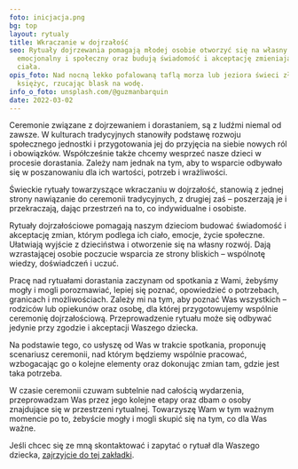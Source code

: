 ```yaml
---
foto: inicjacja.png
bg: top
layout: rytualy
title: Wkraczanie w dojrzałość
seo: Rytuały dojrzewania pomagają młodej osobie otworzyć się na własny rozwój
  emocjonalny i społeczny oraz budują świadomość i akceptację zmieniającego się
  ciała.
opis_foto: Nad nocną lekko pofalowaną taflą morza lub jeziora świeci złoty
  księżyc, rzucając blask na wodę.
info_o_foto: unsplash.com/@guzmanbarquin
date: 2022-03-02
---
```

Ceremonie związane z dojrzewaniem i dorastaniem, są z ludźmi niemal od zawsze. W kulturach tradycyjnych stanowiły podstawę rozwoju społecznego jednostki i przygotowania jej do przyjęcia na siebie nowych ról i obowiązków.
Współcześnie także chcemy wesprzeć nasze dzieci w procesie dorastania. Zależy nam jednak na tym, aby to wsparcie odbywało się w poszanowaniu dla ich wartości, potrzeb i wrażliwości.

Świeckie rytuały towarzyszące wkraczaniu w dojrzałość, stanowią z jednej strony nawiązanie do ceremonii tradycyjnych, z drugiej zaś – poszerzają je i przekraczają, dając przestrzeń na to, co indywidualne i osobiste.

Rytuały dojrzałościowe pomagają naszym dzieciom budować świadomość i akceptację zmian, którym podlega ich ciało, emocje, życie społeczne. Ułatwiają wyjście z dzieciństwa i otworzenie się na własny rozwój. Dają wzrastającej osobie poczucie wsparcia ze strony bliskich – wspólnotę wiedzy, doświadczeń i uczuć.

Pracę nad rytuałami dorastania zaczynam od spotkania z Wami, żebyśmy mogły i mogli porozmawiać, lepiej się poznać, opowiedzieć o potrzebach, granicach i możliwościach. Zależy mi na tym, aby poznać Was wszystkich – rodziców lub opiekunów oraz osobę, dla której przygotowujemy wspólnie ceremonię dojrzałościową. Przeprowadzenie rytuału może się odbywać jedynie przy zgodzie i akceptacji Waszego dziecka.

Na podstawie tego, co usłyszę od Was w trakcie spotkania, proponuję scenariusz ceremonii, nad którym będziemy wspólnie pracować, wzbogacając go o kolejne elementy oraz dokonując zmian tam, gdzie jest taka potrzeba.

W czasie ceremonii czuwam subtelnie nad całością wydarzenia, przeprowadzam Was przez jego kolejne etapy oraz dbam o osoby znajdujące się w przestrzeni rytualnej. Towarzyszę Wam w tym ważnym momencie po to, żebyście mogły i mogli skupić się na tym, co dla Was ważne.

Jeśli chcec się ze mną skontaktować i zapytać o rytuał dla Waszego dziecka, [zajrzyjcie do tej zakładki](https://www.naprogu.pl/kontakt/).[](/kontakt/)